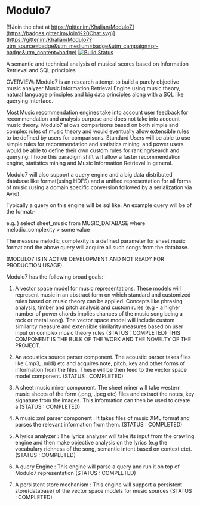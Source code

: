 # Modulo7

[![Join the chat at https://gitter.im/Khalian/Modulo7](https://badges.gitter.im/Join%20Chat.svg)](https://gitter.im/Khalian/Modulo7?utm_source=badge&utm_medium=badge&utm_campaign=pr-badge&utm_content=badge)
[![Build Status](https://api.shippable.com/projects/567744611895ca447466aed8/badge?branchName=master)](https://app.shippable.com/projects/567744611895ca447466aed8/builds/latest)

A semantic and technical analysis of musical scores based on Information Retrieval and SQL principles

OVERVIEW: Modulo7 is an research attempt to build a purely objective music analyzer Music Information Retrieval Engine
using music theory, natural language principles and big data principles along with a SQL like querying interface.

Most Music recommendation engines take into account user feedback for recommendation and analysis
purpose and does not take into account music theory. Modulo7 allows comparisons based on both 
simple and complex rules of music theory and would eventually allow extensible rules to be defined 
by users for comparisons. Standard Users will be able to use simple rules for recommendation and statistics
mining, and power users would be able to define their own custom rules for ranking/search and querying. I hope this paradigm
shift will allow a faster recommendation engine, statistics mining and Music Information Retrieval in general.

Modulo7 will also support a query engine and a big data distributed database like format(using HDFS) and a unified representation
for all forms of music (using a domain specific conversion followed by a serialization via Avro).

Typically a query on this engine will be sql like. An example query will be of the format:-

e.g. ) select sheet_music from MUSIC_DATABASE where melodic_complexity > some value

The measure melodic_complexity is a defined parameter for sheet music format and the above query will acquire all such
songs from the database.

(MODULO7 IS IN ACTIVE DEVELOPMENT AND NOT READY FOR PRODUCTION USAGE).

Modulo7 has the following broad goals:-

1. A vector space model for music representations. These models will represent music in an abstract form
on which standard and customized rules based on music theory can be applied. Concepts like phrasing analysis,
timber and pitch analysis and custom rules (e.g - a higher number of power chords implies chances of the music 
song being a rock or metal song). The vector space model will include custom similarity measure
and extensible similarity measures based on user input on complex music theory rules (STATUS : COMPLETED)
THIS COMPONENT IS THE BULK OF THE WORK AND THE NOVELTY OF THE PROJECT.

2. An acoustics source parser component. The acoustic parser takes files like (.mp3, .midi) etc
and acquires note, pitch, key and other forms of information from the files. These will be then feed 
to the vector space model component. (STATUS : COMPLETED)

3. A sheet music miner component. The sheet miner will take western music sheets of the
form (.png, .jpeg etc) files and extract the notes, key signature from the images. This information
can then be used to create a (STATUS : COMPLETED)

4. A music xml parser component : It takes files of music XML format and parses the relevant information
from them. (STATUS : COMPLETED)

5. A lyrics analyzer : The lyrics analyzer will take its input from the crawling engine and then make objective
analysis on the lyrics (e.g the vocabulary richness of the song, semantic intent based on context etc).
(STATUS : COMPLETED)

7. A query Engine : This engine will parse a query and run it on top of Modulo7 representation (STATUS : COMPLETED)

8. A persistent store mechanism : This engine will support a persistent store(database) of the vector space models for music sources
(STATUS : COMPLETED)
